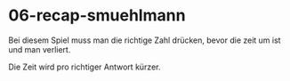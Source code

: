 # 06-recap-smuehlmann

Bei diesem Spiel muss man die richtige Zahl drücken, bevor die zeit um ist und man verliert. 

Die Zeit wird pro richtiger Antwort kürzer.

